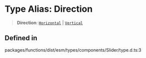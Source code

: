 # Type Alias: Direction

> **Direction**: [`Horizontal`](Horizontal.md) \| [`Vertical`](Vertical.md)

## Defined in

packages/functions/dist/esm/types/components/Slider/type.d.ts:3
